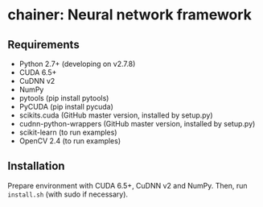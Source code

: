 # chainer: Neural network framework

## Requirements

- Python 2.7+ (developing on v2.7.8)
- CUDA 6.5+
- CuDNN v2
- NumPy
- pytools (pip install pytools)
- PyCUDA (pip install pycuda)
- scikits.cuda (GitHub master version, installed by setup.py)
- cudnn-python-wrappers (GitHub master version, installed by setup.py)
- scikit-learn (to run examples)
- OpenCV 2.4 (to run examples)

## Installation

Prepare environment with CUDA 6.5+, CuDNN v2 and NumPy. Then, run `install.sh` (with sudo if necessary).
